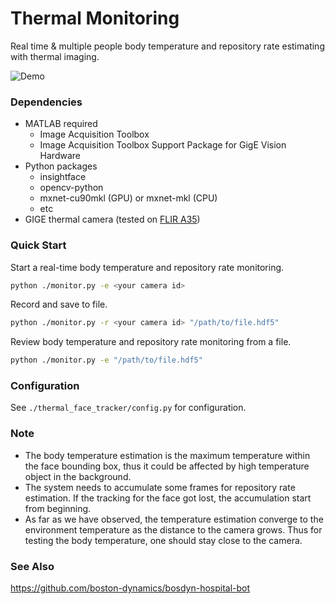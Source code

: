 # Thermal Monitoring

Real time & multiple people body temperature and repository rate estimating with thermal imaging.

![Demo](http://209.250.236.3:1910/bloghost/vF9F6qYQcEo3Sx7zwtAy7L.gif)

### Dependencies

- MATLAB required
    - Image Acquisition Toolbox
    - Image Acquisition Toolbox Support Package for GigE Vision Hardware
- Python packages
    - insightface
    - opencv-python
    - mxnet-cu90mkl (GPU) or mxnet-mkl (CPU)
    - etc
- GIGE thermal camera (tested on [FLIR A35](https://www.flir.com/products/a35/))

### Quick Start

Start a real-time body temperature and repository rate monitoring.

``` bash
python ./monitor.py -e <your camera id>
```

Record and save to file.

``` bash
python ./monitor.py -r <your camera id> "/path/to/file.hdf5"
```

Review body temperature and repository rate monitoring from a file.

``` bash
python ./monitor.py -e "/path/to/file.hdf5"
```

### Configuration

See `./thermal_face_tracker/config.py` for configuration.

### Note

- The body temperature estimation is the maximum temperature within the face bounding box, thus it could be affected by high temperature object in the background.
- The system needs to accumulate some frames for repository rate estimation. If the tracking for the face got lost, the accumulation start from beginning.
- As far as we have observed, the temperature estimation converge to the environment temperature as the distance to the camera grows. Thus for testing the body temperature, one should stay close to the camera.

### See Also

https://github.com/boston-dynamics/bosdyn-hospital-bot

